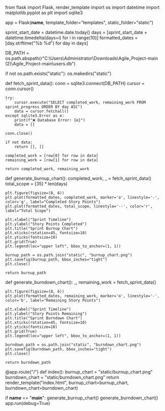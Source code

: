 from flask import Flask, render_template
import os
import datetime
import matplotlib.pyplot as plt
import sqlite3

app = Flask(__name__, template_folder="templates", static_folder="static")

sprint_start_date = datetime.date.today()
days = [sprint_start_date + datetime.timedelta(days=i) for i in range(10)]
formatted_dates = [day.strftime("%b %d") for day in days]

DB_PATH = os.path.abspath(r"C:\Users\Administrator\Downloads\Agile_Project-main (2)\Agile_Project-main\users.db")

if not os.path.exists("static"):
    os.makedirs("static")

def fetch_sprint_data():
    conn = sqlite3.connect(DB_PATH)
    cursor = conn.cursor()

    try:
        cursor.execute("SELECT completed_work, remaining_work FROM sprint_progress ORDER BY day ASC")
        data = cursor.fetchall()
    except sqlite3.Error as e:
        print(f"❌ Database Error: {e}")
        data = []

    conn.close()

    if not data:
        return [], []

    completed_work = [row[0] for row in data]
    remaining_work = [row[1] for row in data]

    return completed_work, remaining_work

def generate_burnup_chart():
    completed_work, _ = fetch_sprint_data()
    total_scope = [35] * len(days)

    plt.figure(figsize=(8, 6))
    plt.plot(formatted_dates, completed_work, marker='o', linestyle='-', color='g', label="Completed Story Points")
    plt.plot(formatted_dates, total_scope, linestyle='--', color='r', label="Total Scope")

    plt.xlabel("Sprint Timeline")
    plt.ylabel("Story Points Completed")
    plt.title("Sprint Burnup Chart")
    plt.xticks(rotation=45, fontsize=10)
    plt.yticks(fontsize=10)
    plt.grid(True)
    plt.legend(loc="upper left", bbox_to_anchor=(1, 1))

    burnup_path = os.path.join("static", "burnup_chart.png")
    plt.savefig(burnup_path, bbox_inches="tight")
    plt.close()

    return burnup_path

def generate_burndown_chart():
    _, remaining_work = fetch_sprint_data()

    plt.figure(figsize=(8, 6))
    plt.plot(formatted_dates, remaining_work, marker='o', linestyle='-', color='b', label="Remaining Story Points")

    plt.xlabel("Sprint Timeline")
    plt.ylabel("Story Points Remaining")
    plt.title("Sprint Burndown Chart")
    plt.xticks(rotation=45, fontsize=10)
    plt.yticks(fontsize=10)
    plt.grid(True)
    plt.legend(loc="upper left", bbox_to_anchor=(1, 1))

    burndown_path = os.path.join("static", "burndown_chart.png")
    plt.savefig(burndown_path, bbox_inches="tight")
    plt.close()

    return burndown_path

@app.route("/")
def index():
    burnup_chart = "static/burnup_chart.png"
    burndown_chart = "static/burndown_chart.png"
    return render_template("index.html", burnup_chart=burnup_chart, burndown_chart=burndown_chart)

if __name__ == "__main__":
    generate_burnup_chart()
    generate_burndown_chart()
    app.run(debug=True)
